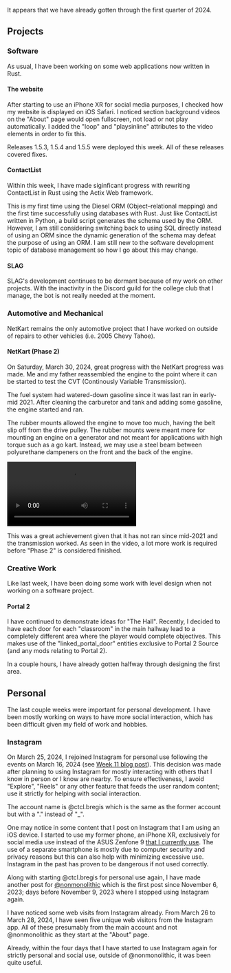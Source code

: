It appears that we have already gotten through the first quarter of 2024.

## Projects

### Software 
As usual, I have been working on some web applications now written in Rust. 

#### The website
After starting to use an iPhone XR for social media purposes, I checked how my website is displayed on iOS Safari. I noticed section background videos on the "About" page would open fullscreen, not load or not play automatically. I added the "loop" and "playsinline" attributes to the video elements in order to fix this.

Releases 1.5.3, 1.5.4 and 1.5.5 were deployed this week. All of these releases covered fixes.

#### ContactList
Within this week, I have made siginficant progress with rewriting ContactList in Rust using the Actix Web framework. 

This is my first time using the Diesel ORM (Object–relational mapping) and the first time successfully using databases with Rust. Just like ContactList written in Python, a build script generates the schema used by the ORM. However, I am still considering switching back to using SQL directly instead of using an ORM since the dynamic generation of the schema may defeat the purpose of using an ORM. I am still new to the software development topic of database management so how I go about this may change.

#### SLAG
SLAG's development continues to be dormant because of my work on other projects. With the inactivity in the Discord guild for the college club that I manage, the bot is not really needed at the moment.

### Automotive and Mechanical
NetKart remains the only automotive project that I have worked on outside of repairs to other vehicles (i.e. 2005 Chevy Tahoe). 

#### NetKart (Phase 2)
On Saturday, March 30, 2024, great progress with the NetKart progress was made. Me and my father reassembled the engine to the point where it can be started to test the CVT (Continously Variable Transmission).

The fuel system had watered-down gasoline since it was last ran in early-mid 2021. After cleaning the carburetor and tank and adding some gasoline, the engine started and ran. 

The rubber mounts allowed the engine to move too much, having the belt slip off from the drive pulley. The rubber mounts were meant more for mounting an engine on a generator and not meant for applications with high torque such as a go kart. Instead, we may use a steel beam between polyurethane dampeners on the front and the back of the engine.

<video controls src="/static/blog/16/netkart_cvt_test.mp4"></video>


This was a great achievement given that it has not ran since mid-2021 and the transmission worked. As seen in the video, a lot more work is required before "Phase 2" is considered finished.

### Creative Work
Like last week, I have been doing some work with level design when not working on a software project.

#### Portal 2
I have continued to demonstrate ideas for "The Hall". Recently, I decided to have each door for each "classroom" in the main hallway lead to a completely different area where the player would complete objectives. This makes use of the "linked_portal_door" entities exclusive to Portal 2 Source (and any mods relating to Portal 2).

In a couple hours, I have already gotten halfway through designing the first area.

## Personal
The last couple weeks were important for personal development. I have been mostly working on ways to have more social interaction, which has been difficult given my field of work and hobbies.

### Instagram
On March 25, 2024, I rejoined Instagram for personal use following the events on March 16, 2024 (see [Week 11 blog post](/14/)). This decision was made after planning to using Instagram for mostly interacting with others that I know in person or I know are nearby. To ensure effectiveness, I avoid "Explore", "Reels" or any other feature that feeds the user random content; use it strictly for helping with social interaction.

The account name is @ctcl.bregis which is the same as the former account but with a "." instead of "_". 

One may notice in some content that I post on Instagram that I am using an iOS device. I started to use my former phone, an iPhone XR, exclusively for social media use instead of the ASUS Zenfone 9 [that I currently use](/projects/pc_thc/). The use of a separate smartphone is mostly due to computer security and privacy reasons but this can also help with minimizing excessive use. Instagram in the past has proven to be dangerous if not used correctly.

Along with starting @ctcl.bregis for personal use again, I have made another post for [@nonmonolithic](/projects/nonmono/) which is the first post since November 6, 2023; days before November 9, 2023 where I stopped using Instagram again.

I have noticed some web visits from Instagram already. From March 26 to March 28, 2024, I have seen five unique web visitors from the Instagram app. All of these presumably from the main account and not @nonmonolithic as they start at the "About" page. 

Already, within the four days that I have started to use Instagram again for strictly personal and social use, outside of @nonmonolithic, it was been quite useful.
